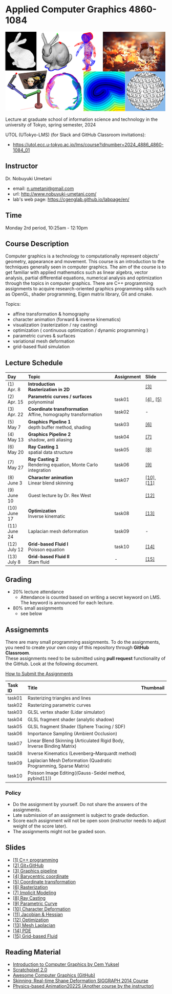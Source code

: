 # Applied Computer Graphics 4860-1084

![teaser](doc/rep_image.png)

Lecture at graduate school of information science and technology in the university of Tokyo, spring semester, 2024

UTOL (UTokyo-LMS) (for Slack and GitHub Classroom invitations): 

- https://utol.ecc.u-tokyo.ac.jp/lms/course?idnumber=2024_4886_4860-1084_01


## Instructor

Dr. Nobuyuki Umetani 
- email: n.umetani@gmail.com
- url: http://www.nobuyuki-umetani.com/
- lab's web page: https://cgenglab.github.io/labpage/en/

## Time

Monday 2rd period, 10:25am - 12:10pm


## Course Description

Computer graphics is a technology to computationally represent objects' geometry, appearance and movement. This course is an introduction to the techniques generally seen in computer graphics. The aim of the course is to get familiar with applied mathematics such as linear algebra, vector analysis, partial differential equations, numerical analysis and optimization through the topics in computer graphics. There are C++ programming assignments to acquire research-oriented graphics programming skills such as OpenGL, shader programming, Eigen matrix library, Git and cmake. 

Topics:
- affine transformation & homography
- character animation (forward & inverse kinematics)
- visualization (rasterization / ray casting)
- optimization ( continuous optimization / dynamic programming )
- parametric curves & surfaces
- variational mesh deformation
- grid-based fluid simulation


## Lecture Schedule

| Day | Topic | Assignment | Slide |
|:----|:---|:---|:---|
|(1)<br>Apr. 8| **Introduction**<br>**Rasterization in 2D** |  | [[3]](http://nobuyuki-umetani.com/acg2022s/graphics_pipeline.pdf) |
|(2)<br>Apr. 15| **Parametric curves / surfaces** <br/>polynominal | task01 | [[4] ](http://nobuyuki-umetani.com/acg2022s/barycentric_coordinate.pdf), [[5]](http://nobuyuki-umetani.com/acg2022s/transformation.pdf) |
|(3)<br>Apr. 22| **Coordinate transfrormation**<br/>Affine, homography transformation | task02 | - |
|(5)<br>May 7| **Graphics Pipeline 1**<br>depth buffer method, shading | task03 |  [[6]](http://nobuyuki-umetani.com/acg2022s/rasterization.pdf) |
|(4)<br>May 13| **Graphics Pipeline 2**<br>shadow, anti aliasing | task04 | [[7]](http://nobuyuki-umetani.com/acg2022s/implicit_modeling.pdf) |
|(6)<br>May 20| **Ray Casting 1**<br/>spatial data structure | task05 | [[8]](http://nobuyuki-umetani.com/acg2022s/raycasting.pdf) |
|(7)<br>May 27| **Ray Casting 2**<br>Rendering equation, Monte Carlo integration | task06 | [[9]](http://nobuyuki-umetani.com/acg2022s/curve.pdf)|
|(8)<br>June 3| **Character animation**<br> Linear blend skinning | task07 | [[10]](http://nobuyuki-umetani.com/acg2022s/character_deformation.pdf), [[11]](http://nobuyuki-umetani.com/acg2022s/jacobian.pdf) |
|(9)<br>June 10| Guest lecture by Dr. Rex West |  | [[12]](http://nobuyuki-umetani.com/acg2022s/optimization.pdf) |
|(10)<br>June 17| **Optimization** <br> Inverse kinematic | task08 | [[13]](http://nobuyuki-umetani.com/acg2022s/mesh_laplacian.pdf) |
|(11)<br>June 24| Laplacian mesh deformation | task09 | - |
|(12)<br>July 12| **Grid-based Fluid Ⅰ**<br> Poisson equation | task10 | [[14]](http://nobuyuki-umetani.com/acg2022s/pde.pdf) |
|(13)<br>July 8| **Grid-based Fluid Ⅱ**<br> Stam fluid | - | [[15]](http://nobuyuki-umetani.com/acg2022s/fluid_simulation.pdf)  |


## Grading

- 20% lecture attendance
  - Attendance is counted based on writing a secret keyword on LMS. The keyword is announced for each lecture.  
- 80% small assignments
  - see below

## Assignemnts

There are many small programming assignments. 
To do the assignments, you need to create your own copy of this repository through **GitHub Classroom**.  
These assignments need to be submitted using **pull request** functionality of the GitHub. 
Look at the following document. 

[How to Submit the Assignments](doc/submit.md)

| Task ID | Title | Thumbnail |
|:---|:---|:---|
| task01 | Rasterizing triangles and lines |  |
| task02 | Rasterizing parametric curves |  |
| task03 | GLSL vertex shader (Lidar simulator) |  |
| task04 | GLSL fragment shader (analytic shadow) |  |
| task05 | GLSL fragment Shader (Sphere Tracing / SDF) |   |
| task06 | Importance Sampling (Ambient Occlusion) ||
| task07 | Linear Blend Skinning (Articulated Rigid Body, Inverse Binding Matrix) ||
| task08 | Inverse Kinematics (Levenberg–Marquardt method) |  |
| task09 | Laplacian Mesh Deformation (Quadratic Programming, Sparse Matrix) |  |
| task10 | Poisson Image Editing((Gauss-Seidel method, pybind11)) |  |

### Policy

- Do the assignment by yourself. Do not share the answers of the assignments.
- Late submission of an assignment is subject to grade deduction.
- Score each assignment will not be open soon (instructor needs to adjust weight of the score later).
- The assignments might not be graded soon.


## Slides

- [[1] C++ programming](http://nobuyuki-umetani.com/acg2022s/cpp.pdf)
- [[2] Git+GitHub](http://nobuyuki-umetani.com/acg2022s/git.pdf)
- [[3] Graphics pipeline](http://nobuyuki-umetani.com/acg2022s/graphics_pipeline.pdf)
- [[4] Barycentric coordinate](http://nobuyuki-umetani.com/acg2022s/barycentric_coordinate.pdf)
- [[5] Coordinate transformation](http://nobuyuki-umetani.com/acg2022s/transformation.pdf)
- [[6] Rasterization](http://nobuyuki-umetani.com/acg2022s/rasterization.pdf)
- [[7] Implicit Modeling](http://nobuyuki-umetani.com/acg2022s/implicit_modeling.pdf)
- [[8] Ray Casting](http://nobuyuki-umetani.com/acg2022s/raycasting.pdf)
- [[9] Parametric Curve](http://nobuyuki-umetani.com/acg2022s/curve.pdf)
- [[10] Character Deformation](http://nobuyuki-umetani.com/acg2022s/character_deformation.pdf)
- [[11] Jacobian & Hessian](http://nobuyuki-umetani.com/acg2022s/jacobian.pdf)
- [[12] Optimization](http://nobuyuki-umetani.com/acg2022s/optimization.pdf) 
- [[13] Mesh Laplacian](http://nobuyuki-umetani.com/acg2022s/mesh_laplacian.pdf)
- [[14] PDE](http://nobuyuki-umetani.com/acg2022s/pde.pdf) 
- [[15] Grid-based Fluid](http://nobuyuki-umetani.com/acg2022s/fluid_simulation.pdf) 


## Reading Material
- [Introduction to Computer Graphics by Cem Yuksel](https://www.youtube.com/watch?v=vLSphLtKQ0o&list=PLplnkTzzqsZTfYh4UbhLGpI5kGd5oW_Hh)
- [Scratchpixel 2.0](https://www.scratchapixel.com/)
- [Awesome Computer Graphics (GitHub)](https://github.com/luisnts/awesome-computer-graphics)
- [Skinning: Real-time Shape Deformation SIGGRAPH 2014 Course](https://skinning.org/)
- [Physics-based Animation2022S (Another course by the instructor) ](https://github.com/nobuyuki83/Physics-based_Animation_2021S)


